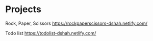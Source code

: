 # Projects

Rock, Paper, Scissors
https://rockpaperscissors-dshah.netlify.com/

Todo list
https://todolist-dshah.netlify.com/

